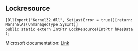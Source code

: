 ## Lockresource

```
[DllImport("Kernel32.dll", SetLastError = true)][return: MarshalAs(UnmanagedType.SysInt)]
public static extern IntPtr LockResource(IntPtr hResData
);
```

Microsoft documentation: [Link](https://docs.microsoft.com/en-us/windows/win32/api/libloaderapi/nf-libloaderapi-lockresource)
